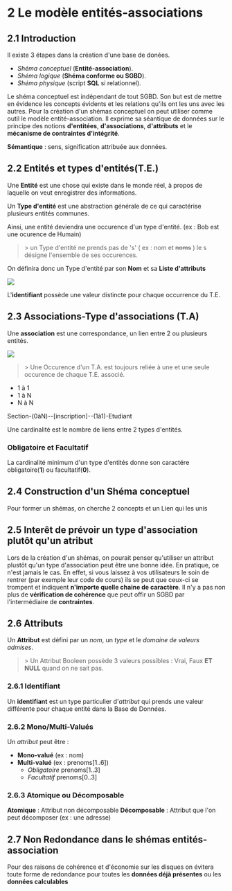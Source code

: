 # 2 Le modèle entités-associations

## 2.1 Introduction

Il existe 3 étapes dans la création d'une base de donées.

* *Shéma conceptuel* (**Entité-association**).
* *Shéma logique* (**Shéma conforme ou SGBD**).
* *Shéma physique* (script **SQL** si relationnel).

Le shéma conceptuel est indépendant de tout SGBD. Son but est de mettre en évidence les concepts évidents et les relations qu'ils ont les uns avec les autres. Pour la création d'un shémas conceptuel on peut utiliser comme outil le modèle entité-association. Il exprime sa séantique de données sur le principe des notions **d'entitées**, **d'associations**, **d'attributs** et le **mécanisme de contraintes d'intégrité**.

**Sémantique** : sens, signification attribuée aux données.  

## 2.2 Entités et types d'entités(T.E.)

Une **Entité** est une chose qui existe dans le monde réel, à propos de laquelle on veut enregistrer des informations.

Un **Type d'entité** est une abstraction générale de ce qui caractérise plusieurs entités communes.

Ainsi, une entité deviendra une occurence d'un type d'entité. (ex : Bob est une ocurence de Humain)

> \> un Type d'entité ne prends pas de 's' ( ex : nom et ~~noms~~ ) le s désigne l'ensemble de ses occurences.

On définira donc un Type d'entité par son **Nom** et sa **Liste d'attributs**

![](https://i.ibb.co/zmH3cqc/entite.png)

L'**identifiant** possède une valeur distincte pour chaque occurrence du T.E.

## 2.3 Associations-Type d'associations (T.A)

Une **association** est une correspondance, un lien entre 2 ou plusieurs entités.

![](https://i.ibb.co/pwfDtN6/assoc.png)

> \> Une Occurence d'un T.A. est toujours reliée à une et une seule occurence de chaque T.E. associé.

* 1 à 1
* 1 à N
* N à N

Section-(0àN)--[inscription]--(1à1)-Etudiant

Une cardinalité est le nombre de liens entre 2 types d'entités.

### Obligatoire et Facultatif

La cardinalité minimum d'un type d'entités donne son caractére obligatoire(**1**) ou facultatif(**0**).

## 2.4 Construction d'un Shéma conceptuel

Pour former un shémas, on cherche 2 concepts et un Lien qui les unis

## 2.5 Interêt de prévoir un type d'association plutôt qu'un atribut

Lors de la création d'un shémas, on pourait penser qu'utiliser un attribut plustôt qu'un type d'association peut être une bonne idée. En pratique, ce n'est jamais le cas. En effet, si vous laissez à vos utilisateurs le soin de rentrer (par exemple leur code de cours) ils se peut que ceux-ci se trompent et indiquent **n'importe quelle chaine de caractère**. Il n'y a pas non plus de **vérification de cohérence** que peut offir un SGBD par l'intermédiaire de **contraintes**.

## 2.6 Attributs

Un **Attribut** est défini par un *nom*, un *type* et le *domaine de valeurs admises*.

> \> Un Attribut Booleen possède 3 valeurs possibles : Vrai, Faux **ET NULL** quand on ne sait pas.

### 2.6.1 Identifiant

Un **identifiant** est un type particulier d'*attribut* qui prends une valeur différente pour chaque entité dans la Base de Données.

### 2.6.2 Mono/Multi-Valués

Un *attribut* peut être :    

* **Mono-valué** (ex : nom)  
* **Multi-valué** (ex : prenoms[1..6])
    * *Obligatoire* prenoms[1..3]
    * *Facultatif* prenoms[0..3]

### 2.6.3 Atomique ou Décomposable

**Atomique** : Attribut non décomposable
**Décomposable** : Attribut que l'on peut décomposer (ex : une adresse)

## 2.7 Non Redondance dans le shémas entités-association

Pour des raisons de cohérence et d'économie sur les disques on évitera toute forme de redondance pour toutes les **données déjà présentes** ou les **données calculables**  
